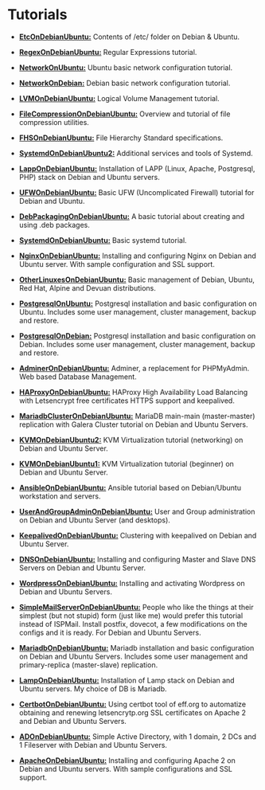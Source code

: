 # Tutorials

- [**EtcOnDebianUbuntu:**](EtcOnDebianUbuntu.html) Contents of /etc/ folder on Debian & Ubuntu.

- [**RegexOnDebianUbuntu:**](RegexOnDebianUbuntu.html) Regular Expressions tutorial.

- [**NetworkOnUbuntu:**](NetworkOnUbuntu.html) Ubuntu basic network configuration tutorial.

- [**NetworkOnDebian:**](NetworkOnDebian.html) Debian basic network configuration tutorial.

- [**LVMOnDebianUbuntu:**](LVMOnDebianUbuntu.html) Logical Volume Management tutorial.

- [**FileCompressionOnDebianUbuntu:**](FileCompressionOnDebianUbuntu.html) Overview and tutorial of file compression utilities.

- [**FHSOnDebianUbuntu:**](FHSOnDebianUbuntu.html) File Hierarchy Standard specifications.

- [**SystemdOnDebianUbuntu2:**](SystemdOnDebianUbuntu2.html) Additional services and tools of Systemd.

- [**LappOnDebianUbuntu:**](LappOnDebianUbuntu.html) Installation of LAPP (Linux, Apache, Postgresql, PHP) stack on Debian and Ubuntu servers.

- [**UFWOnDebianUbuntu:**](UFWOnDebianUbuntu.html) Basic UFW (Uncomplicated Firewall) tutorial for Debian and Ubuntu.

- [**DebPackagingOnDebianUbuntu:**](DebPackagingOnDebianUbuntu.html) A basic tutorial about creating and using .deb packages.

- [**SystemdOnDebianUbuntu:**](SystemdOnDebianUbuntu.html) Basic systemd tutorial.

- [**NginxOnDebianUbuntu:**](NginxOnDebianUbuntu.html) Installing and configuring Nginx on Debian and Ubuntu server. With sample configuration and SSL support.

- [**OtherLinuxesOnDebianUbuntu:**](OtherLinuxesOnDebianUbuntu.html) Basic management of Debian, Ubuntu, Red Hat, Alpine and Devuan distributions.

- [**PostgresqlOnUbuntu:**](PostgresqlOnUbuntu.html) Postgresql installation and basic configuration on Ubuntu. Includes some user management, cluster management, backup and restore.

- [**PostgresqlOnDebian:**](PostgresqlOnDebian.html) Postgresql installation and basic configuration on Debian. Includes some user management, cluster management, backup and restore.
 
- [**AdminerOnDebianUbuntu:**](AdminerOnDebianUbuntu.html) Adminer, a replacement for PHPMyAdmin. Web based Database Management.

- [**HAProxyOnDebianUbuntu:**](HAProxyOnDebianUbuntu.html) HAProxy High Availability Load Balancing with Letsencrypt free certificates HTTPS support and keepalived.

- [**MariadbClusterOnDebianUbuntu:**](MariadbClusterOnDebianUbuntu.html) MariaDB main-main (master-master) replication with Galera Cluster tutorial on Debian and Ubuntu Servers.

- [**KVMOnDebianUbuntu2:**](KVMOnDebianUbuntu2.html) KVM Virtualization tutorial (networking) on Debian and Ubuntu Server. 

- [**KVMOnDebianUbuntu1:**](KVMOnDebianUbuntu1.html) KVM Virtualization tutorial (beginner) on Debian and Ubuntu Server. 

- [**AnsibleOnDebianUbuntu:**](AnsibleOnDebianUbuntu.html) Ansible tutorial based on Debian/Ubuntu workstation and servers.

- [**UserAndGroupAdminOnDebianUbuntu:**](UserAndGroupAdminOnDebianUbuntu.html) User and Group administration on Debian and Ubuntu Server (and desktops).

- [**KeepalivedOnDebianUbuntu:**](KeepalivedOnDebianUbuntu.html) Clustering with keepalived on Debian and Ubuntu Server.

- [**DNSOnDebianUbuntu:**](DNSOnDebianUbuntu.html) Installing and configuring Master and Slave DNS Servers on Debian and Ubuntu Server.

- [**WordpressOnDebianUbuntu:**](WordpressOnDebianUbuntu.html) Installing and activating Wordpress on Debian and Ubuntu Servers.

- [**SimpleMailServerOnDebianUbuntu:**](SimpleMailServerOnDebianUbuntu.html) People who like the things at their simplest (but not stupid) form (just like me) would prefer this tutorial instead of ISPMail. Install postfix, dovecot, a few modifications on the configs and it is ready. For Debian and Ubuntu Servers.

- [**MariadbOnDebianUbuntu:**](MariadbOnDebianUbuntu.html) Mariadb installation and basic configuration on Debian and Ubuntu Servers. Includes some user management and primary-replica (master-slave) replication.

- [**LampOnDebianUbuntu:**](LampOnDebianUbuntu.html) Installation of Lamp stack on Debian and Ubuntu servers. My choice of DB is Mariadb.

- [**CertbotOnDebianUbuntu:**](CertbotOnDebianUbuntu.html) Using certbot tool of eff.org to automatize obtaining and renewing letsencrytp.org SSL certificates on Apache 2 and Debian and Ubuntu Servers.

- [**ADOnDebianUbuntu:**](ADOnDebianUbuntu.html) Simple Active Directory, with 1 domain, 2 DCs and 1 Fileserver with Debian and Ubuntu Servers.

- [**ApacheOnDebianUbuntu:**](ApacheOnDebianUbuntu.html) Installing and configuring Apache 2 on Debian and Ubuntu servers. With sample configurations and SSL support.
